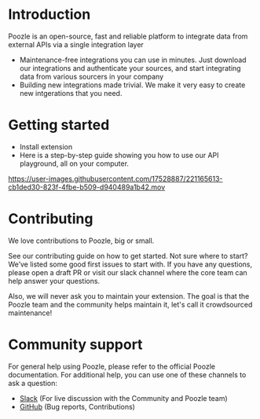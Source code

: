 # Introduction

Poozle is an open-source, fast and reliable platform to integrate data from external APIs via a single integration layer

- Maintenance-free integrations you can use in minutes. Just download our integrations and authenticate your sources, and start integrating data from various sourcers in your company
- Building new integrations made trivial. We make it very easy to create new intgerations that you need.

# Getting started
- Install extension
- Here is a step-by-step guide showing you how to use our API playground, all on your computer.


https://user-images.githubusercontent.com/17528887/221165613-cb1ded30-823f-4fbe-b509-d940489a1b42.mov



# Contributing
We love contributions to Poozle, big or small.

See our contributing guide on how to get started. Not sure where to start? We’ve listed some good first issues to start with. If you have any questions, please open a draft PR or visit our slack channel where the core team can help answer your questions.

Also, we will never ask you to maintain your extension. The goal is that the Poozle team and the community helps maintain it, let's call it crowdsourced maintenance!

# Community support
For general help using Poozle, please refer to the official Poozle documentation. For additional help, you can use one of these channels to ask a question:

- [Slack](https://join.slack.com/t/poozleworkspace/shared_invite/zt-1guq9l7i9-FUiXfhK0IRliaz30AnIa_w) (For live discussion with the Community and Poozle team)
- [GitHub](https://github.com/poozlehq/poozle) (Bug reports, Contributions)
